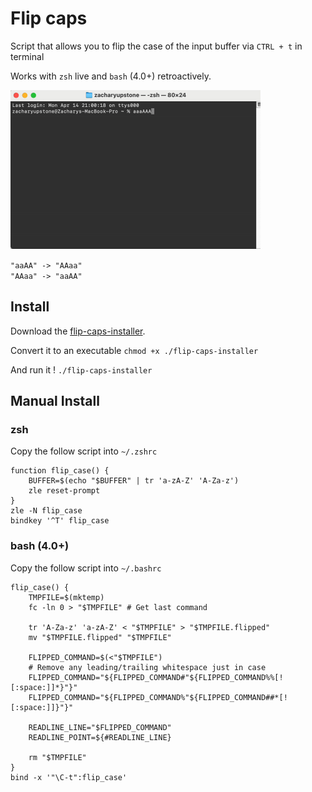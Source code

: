 # Flip caps 

Script that allows you to flip the case of the input buffer via `CTRL + t` in terminal

Works with `zsh` live and `bash` (4.0+) retroactively.

<img src="./flip.gif" alt="flip gif" width="400">

`"aaAA" -> "AAaa"`  
`"AAaa" -> "aaAA"`

## Install

Download the [flip-caps-installer](https://github.com/zu213/flip-caps/flip-caps-installer.sh).

Convert it to an executable `chmod +x ./flip-caps-installer`

And run it ! `./flip-caps-installer`

## Manual Install

### zsh

Copy the follow script into `~/.zshrc`

```
function flip_case() {
    BUFFER=$(echo "$BUFFER" | tr 'a-zA-Z' 'A-Za-z')
    zle reset-prompt
}
zle -N flip_case
bindkey '^T' flip_case
```

### bash (4.0+)

Copy the follow script into `~/.bashrc`

```
flip_case() {
    TMPFILE=$(mktemp)
    fc -ln 0 > "$TMPFILE" # Get last command

    tr 'A-Za-z' 'a-zA-Z' < "$TMPFILE" > "$TMPFILE.flipped"
    mv "$TMPFILE.flipped" "$TMPFILE"

    FLIPPED_COMMAND=$(<"$TMPFILE")
    # Remove any leading/trailing whitespace just in case
    FLIPPED_COMMAND="${FLIPPED_COMMAND#"${FLIPPED_COMMAND%%[![:space:]]*}"}"
    FLIPPED_COMMAND="${FLIPPED_COMMAND%"${FLIPPED_COMMAND##*[![:space:]]}"}"

    READLINE_LINE="$FLIPPED_COMMAND"
    READLINE_POINT=${#READLINE_LINE}

    rm "$TMPFILE"
}
bind -x '"\C-t":flip_case'
```